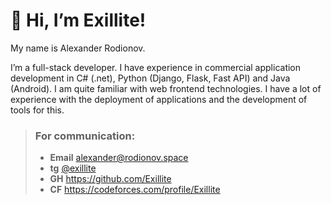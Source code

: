 # 👋 Hi, I’m Exillite!

My name is Alexander Rodionov.

I’m a full-stack developer.
I have experience in commercial application development in C# (.net), Python (Django, Flask, Fast API) and Java (Android).
I am quite familiar with web frontend technologies.
I have a lot of experience with the deployment of applications and the development of tools for this.


>   ### For communication:
> * **Email** alexander@rodionov.space
> * **tg** [@exillite](https://t.me/exillite)
> * **GH** https://github.com/Exillite
> * **CF** https://codeforces.com/profile/Exillite
